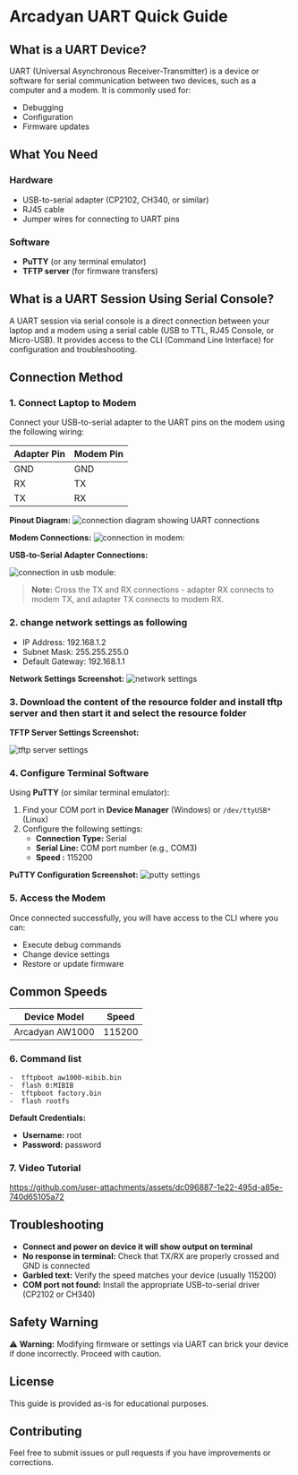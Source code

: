 # Arcadyan UART Quick Guide

## What is a UART Device?

UART (Universal Asynchronous Receiver-Transmitter) is a device or software for serial communication between two devices, such as a computer and a modem. It is commonly used for:

- Debugging
- Configuration
- Firmware updates

## What You Need

### Hardware

- USB-to-serial adapter (CP2102, CH340, or similar)
- RJ45 cable
- Jumper wires for connecting to UART pins

### Software

- **PuTTY** (or any terminal emulator)
- **TFTP server** (for firmware transfers)

## What is a UART Session Using Serial Console?

A UART session via serial console is a direct connection between your laptop and a modem using a serial cable (USB to TTL, RJ45 Console, or Micro-USB). It provides access to the CLI (Command Line Interface) for configuration and troubleshooting.

## Connection Method

### 1. Connect Laptop to Modem

Connect your USB-to-serial adapter to the UART pins on the modem using the following wiring:

| Adapter Pin | Modem Pin |
| ----------- | --------- |
| GND         | GND       |
| RX          | TX        |
| TX          | RX        |

**Pinout Diagram:**
![connection diagram showing UART connections](images/pin-diagram.png)

**Modem Connections:**
![connection in modem:](images/router-connections.jpg)

**USB-to-Serial Adapter Connections:**

![connection in usb module:](images/uart-module.png)

> **Note:** Cross the TX and RX connections - adapter RX connects to modem TX, and adapter TX connects to modem RX.

### 2. change network settings as following

- IP Address: 192.168.1.2
- Subnet Mask: 255.255.255.0
- Default Gateway: 192.168.1.1

**Network Settings Screenshot:**
![network settings](images/network-settings.jpg)

### 3. Download the content of the resource folder and install tftp server and then start it and select the resource folder

**TFTP Server Settings Screenshot:**

![tftp server settings](images/tftp.png)

### 4. Configure Terminal Software

Using **PuTTY** (or similar terminal emulator):

1. Find your COM port in **Device Manager** (Windows) or `/dev/ttyUSB*` (Linux)
2. Configure the following settings:
   - **Connection Type:** Serial
   - **Serial Line:** COM port number (e.g., COM3)
   - **Speed :** 115200

**PuTTY Configuration Screenshot:**
![putty settings](images/putty.jpg)

### 5. Access the Modem

Once connected successfully, you will have access to the CLI where you can:

- Execute debug commands
- Change device settings
- Restore or update firmware

## Common Speeds

| Device Model    | Speed  |
| --------------- | ------ |
| Arcadyan AW1000 | 115200 |

### 6. Command list

    -  tftpboot aw1000-mibib.bin
    -  flash 0:MIBIB
    -  tftpboot factory.bin
    -  flash rootfs

**Default Credentials:**

- **Username:** root
- **Password:** password

### 7. Video Tutorial

https://github.com/user-attachments/assets/dc096887-1e22-495d-a85e-740d65105a72

## Troubleshooting

- **Connect and power on device it will show output on terminal**
- **No response in terminal:** Check that TX/RX are properly crossed and GND is connected
- **Garbled text:** Verify the speed matches your device (usually 115200)
- **COM port not found:** Install the appropriate USB-to-serial driver (CP2102 or CH340)

## Safety Warning

⚠️ **Warning:** Modifying firmware or settings via UART can brick your device if done incorrectly. Proceed with caution.

## License

This guide is provided as-is for educational purposes.

## Contributing

Feel free to submit issues or pull requests if you have improvements or corrections.

